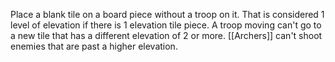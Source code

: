 Place a blank tile on a board piece without a troop on it. That is considered 1 level of elevation if there is 1 elevation tile piece. A troop moving can't go to a new tile that has a different elevation of 2 or more. [[Archers]] can't shoot enemies that are past a higher elevation.